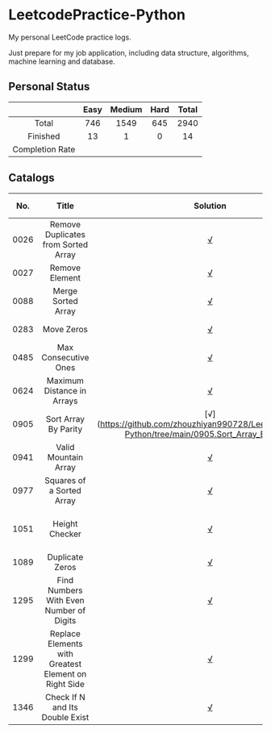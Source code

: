 # LeetcodePractice-Python
My personal LeetCode practice logs.

Just prepare for my job application, including data structure, algorithms, machine learning and database.

## Personal Status

|                 | Easy | Medium | Hard | Total |
|:---------------:|:----:|:------:|:----:|:-----:|
|      Total      | 746  |  1549  | 645  | 2940  |
|    Finished     |  13  |   1    |  0   |  14   |
| Completion Rate |      |        |      |       |

## Catalogs
| No.	 |                        Title                         |                                                              	Solution                                                               | Difficulty |       Relevant Knowledge        |
|:----:|:----------------------------------------------------:|:------------------------------------------------------------------------------------------------------------------------------------:|:----------:|:-------------------------------:|
| 0026 |         Remove Duplicates from Sorted Array          |         [√](https://github.com/zhouzhiyan990728/LeetcodePractice-Python/tree/main/0026.Remove_Duplicates_from_Sorted_Array)          |    Easy    |      Array / Two Pointers       |
| 0027 |                    Remove Element                    |                    [√](https://github.com/zhouzhiyan990728/LeetcodePractice-Python/tree/main/0027.Remove_Element)                    |    Easy    |      Array / Two pointers       |
| 0088 |                  Merge Sorted Array                  |                  [√](https://github.com/zhouzhiyan990728/LeetcodePractice-Python/tree/main/0088.Merge_Sorted_Array)                  |    Easy    | Array / Two Pointers / Sorting  |
| 0283 |                      Move Zeros                      |                      [√](https://github.com/zhouzhiyan990728/LeetcodePractice-Python/tree/main/0283.Move_Zeros)                      |    Easy    |      Array / Two pointers       |
| 0485 |                 Max Consecutive Ones                 |                 [√](https://github.com/zhouzhiyan990728/LeetcodePractice-Python/tree/main/0485.Max_Consecutive_Ones)                 |    Easy    |              Array              |
| 0624 |              Maximum Distance in Arrays              |              [√](https://github.com/zhouzhiyan990728/LeetcodePractice-Python/tree/main/0624.Maximum_Distance_in_Arrays)              |   Medium   |         Array / Greedy          |
| 0905 |                 Sort Array By Parity                 |                 [√](https://github.com/zhouzhiyan990728/LeetcodePractice-Python/tree/main/0905.Sort_Array_By_Parity                  |    Easy    | Array / Two Pointers / Sorting  |
| 0941 |                 Valid Mountain Array                 |                 [√](https://github.com/zhouzhiyan990728/LeetcodePractice-Python/tree/main/0941.Valid_Mountain_Array)                 |    Easy    |              Array              |                      
| 0977 |              Squares of a Sorted Array               |              [√](https://github.com/zhouzhiyan990728/LeetcodePractice-Python/tree/main/0977.Squares_of_a_Sorted_Array)               |    Easy    | Array / Two Pointers / Sorting  |
| 1051 |                    Height Checker                    |                    [√](https://github.com/zhouzhiyan990728/LeetcodePractice-Python/tree/main/1051.Height_Checker)                    |    Easy    | Array / Sorting / Counting Sort |
| 1089 |                   Duplicate Zeros                    |                   [√](https://github.com/zhouzhiyan990728/LeetcodePractice-Python/tree/main/1089.Duplicate_Zeros)                    |    Easy    |       Array/Two Pointers        |
| 1295 |       Find Numbers With Even Number of Digits        |       [√](https://github.com/zhouzhiyan990728/LeetcodePractice-Python/tree/main/1295.Find_Numbers_With_Even_Number_of_Digits)        |    Easy    |              Array              |
| 1299 | Replace Elements with Greatest Element on Right Side | [√](https://github.com/zhouzhiyan990728/LeetcodePractice-Python/tree/main/1299.Replace_Elements_with_Greatest_Element_on_Right_Side) |    Easy    |              Array              |
| 1346 |           Check If N and Its Double Exist            |           [√](https://github.com/zhouzhiyan990728/LeetcodePractice-Python/tree/main/1346.Check_If_N_and_Its_Double_EXist)            |    Easy    |       Array / Hash Table        |
